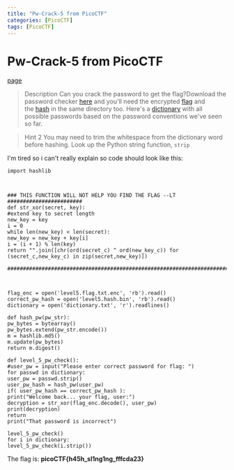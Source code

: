```yaml
---
title: "Pw-Crack-5 from PicoCTF"
categories: [PicoCTF]
tags: [PicoCTF]
---
```

# Pw-Crack-5 from PicoCTF
[page](https://play.picoctf.org/practice/challenge/249?category=5&difficulty=2&page=1)
>Description
Can you crack the password to get the flag?Download the password checker [here](https://artifacts.picoctf.net/c/33/level5.py) and you'll need the encrypted [flag](https://artifacts.picoctf.net/c/33/level5.flag.txt.enc) and the [hash](https://artifacts.picoctf.net/c/33/level5.hash.bin) in the same directory too. Here's a [dictionary](https://artifacts.picoctf.net/c/33/dictionary.txt) with all possible passwords based on the password conventions we've seen so far.

>Hint 2
>You may need to trim the whitespace from the dictionary word before hashing. Look up the Python string function, `strip`

I'm tired so i can't really explain so code should look like this:
```
import hashlib

  

### THIS FUNCTION WILL NOT HELP YOU FIND THE FLAG --LT ########################
def str_xor(secret, key):
#extend key to secret length
new_key = key
i = 0
while len(new_key) < len(secret):
new_key = new_key + key[i]
i = (i + 1) % len(key)
return "".join([chr(ord(secret_c) ^ ord(new_key_c)) for (secret_c,new_key_c) in zip(secret,new_key)])

###############################################################################

  

flag_enc = open('level5.flag.txt.enc', 'rb').read()
correct_pw_hash = open('level5.hash.bin', 'rb').read()
dictionary = open('dictionary.txt', 'r').readlines()

def hash_pw(pw_str):
pw_bytes = bytearray()
pw_bytes.extend(pw_str.encode())
m = hashlib.md5()
m.update(pw_bytes)
return m.digest()

def level_5_pw_check():
#user_pw = input("Please enter correct password for flag: ")
for passwd in dictionary:
user_pw = passwd.strip()
user_pw_hash = hash_pw(user_pw)
if( user_pw_hash == correct_pw_hash ):
print("Welcome back... your flag, user:")
decryption = str_xor(flag_enc.decode(), user_pw)
print(decryption)
return
print("That password is incorrect")

level_5_pw_check()
for i in dictionary:
level_5_pw_check(i.strip())
```
The flag is:
**picoCTF{h45h_sl1ng1ng_fffcda23}**
